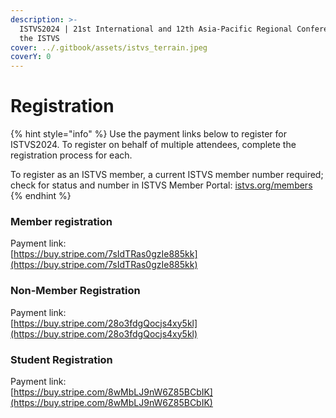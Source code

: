 ```yaml
---
description: >-
  ISTVS2024 | 21st International and 12th Asia-Pacific Regional Conference of
  the ISTVS
cover: ../.gitbook/assets/istvs_terrain.jpeg
coverY: 0
---
```


# Registration

{% hint style="info" %}
Use the payment links below to register for ISTVS2024. To register on behalf of multiple attendees, complete the registration process for each.&#x20;

To register as an ISTVS member, a current ISTVS member number required; check for status and number in ISTVS Member Portal: [istvs.org/members](https://www.istvs.org/members)
{% endhint %}

### Member registration

Payment link:\
[https://buy.stripe.com/7sIdTRas0gzIe885kk](https://buy.stripe.com/7sIdTRas0gzIe885kk)

### Non-Member Registration

Payment link:\
[https://buy.stripe.com/28o3fdgQocjs4xy5kl](https://buy.stripe.com/28o3fdgQocjs4xy5kl)

### Student Registration

Payment link:\
[https://buy.stripe.com/8wMbLJ9nW6Z85BCbIK](https://buy.stripe.com/8wMbLJ9nW6Z85BCbIK)
